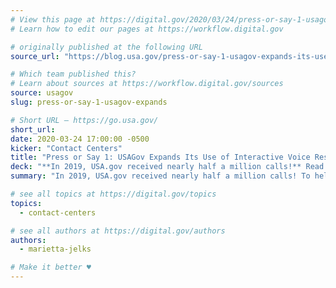 ```yaml
---
# View this page at https://digital.gov/2020/03/24/press-or-say-1-usagov-expands
# Learn how to edit our pages at https://workflow.digital.gov

# originally published at the following URL
source_url: "https://blog.usa.gov/press-or-say-1-usagov-expands-its-use-of-interactive-voice-response"

# Which team published this?
# Learn about sources at https://workflow.digital.gov/sources
source: usagov
slug: press-or-say-1-usagov-expands

# Short URL — https://go.usa.gov/
short_url: 
date: 2020-03-24 17:00:00 -0500
kicker: "Contact Centers"
title: "Press or Say 1: USAGov Expands Its Use of Interactive Voice Response"
deck: "**In 2019, USA.gov received nearly half a million calls!** Read about how they expanded their use of interactive voice response to better serve citizens and maximize their resources."
summary: "In 2019, USA.gov received nearly half a million calls! To help callers get answers for basic questions more quickly, and to save money and free-up our contact center agents to handle more complicated questions, the USAGov Contact Center recently added more interactive voice response (IVR) messaging."

# see all topics at https://digital.gov/topics
topics: 
  - contact-centers

# see all authors at https://digital.gov/authors
authors: 
  - marietta-jelks

# Make it better ♥
---
```

